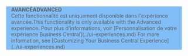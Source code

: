 <blockquote STYLE="background: #81BEF7;border-left:None"><span data-ttu-id="83e48-101"><b>AVANCÉ</b></span><span class="sxs-lookup"><span data-stu-id="83e48-101"><b>ADVANCED</b></span></span><br /><span data-ttu-id="83e48-102">Cette fonctionnalité est uniquement disponible dans l'expérience avancée.</span><span class="sxs-lookup"><span data-stu-id="83e48-102">This functionality is only available with the Advanced experience.</span></span> <span data-ttu-id="83e48-103">Pour plus d'informations, voir [Personnalisation de votre expérience Business Central](../ui-experiences.md) </span><span class="sxs-lookup"><span data-stu-id="83e48-103">For more information, see [Customizing Your Business Central Experience](../ui-experiences.md) </span></span></blockquote>
